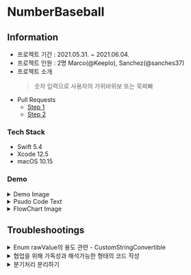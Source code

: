 # NumberBaseball
## Information
* 프로젝트 기간 : 2021.05.31. ~ 2021.06.04.
* 프로젝트 인원 : 2명 Marco(@Keeplo), Sanchez(@sanches37)
* 프로젝트 소개 
    > 숫자 입력으로 사용자의 가위바위보 또는 묵찌빠 
* Pull Requests
    * [Step 1](https://github.com/yagom-academy/ios-rock-paper-scissors/pull/61)
    * [Step 2](https://github.com/yagom-academy/ios-rock-paper-scissors/pull/70)
### Tech Stack
* Swift 5.4
* Xcode 12.5
* macOS 10.15
### Demo
<details><summary>Demo Image</summary><div markdown="1">

**잘못된 입력처리**<br>

    
**사용자 승리 시나리오**<br>


**컴퓨터 승리 시나리오**<br>


**게임 종료 동작**<br>

</div></details>

<details><summary>Psudo Code Text</summary><div markdown="1">

1. 콘솔을 통해 묵찌빠 게임을 실행 
2. <출력> : “가위(1), 바위(2), 보(3)! <종료 : 0> : “
3. <입력> 사용자 입력 
4. <조건> 입력된 숫자 0~3 인가 ? 
    * True -> 4번으로 
    * False -> 3번으로 
5. <선언> 사용자 숫자에 입력정보 초기화 
6. <조건> 입력된 숫자 0인가? 
    * True -> 묵찌빠 게임 함수 종료 
    * False -> 6번으로 
7. <선언> 컴퓨터 숫자 초기화 <- <함수> 임의의 수 생성
8. <함수> 가위바위보 승패판별
9. <출력> 승리 / 패배 / 비김 
10 .<조건> 가위바위보 승패가 비겼나? 
	* True -> 2번으로
	* False -> 11번으로 
11. <조건> 가위바위보 이겼나? 
	* True -> 12-1번으로
	* False -> 12-2번으로 
12. <선언> 턴 변수 초기화
    1. 턴 = .사용자
    2. 턴 = .컴퓨터
13. <출력> ”[\(턴) 턴] 묵(1), 찌(2), 빠(3)! <종료 : 0> :	 
14. <입력> 사용자 입력 
15. <조건> 입력된 숫자 0~3 인가 ? 
    * True -> 16번으로
    * False -> 턴.턴변경() -> 13번으로  
16. <선언> 사용자 숫자에 입력정보 초기화 
17. <조건> 입력된 숫자 0인가? 
    * True -> 묵찌빠 게임 함수 종료 
    * False -> 18번으로
18. <선언> 컴퓨터 숫자 초기화 <- <함수> 임의의 수 생성
19. <함수> 묵찌빠 게임 승패판별
20. <출력> “\(턴)의 승리!  
<조건> 
	1. 이겼을 때 -> 21번으로 
	2. 졌을 때 -> 턴.턴변경() -> 13번으로 
	3. 비겼을 때 -> 13번으로 
21. 묵찌빠 게임 함수 종료 
22. 콘솔 종료
</div></details>

<details><summary>FlowChart Image</summary><div markdown="1">

![묵찌빠-Page-2](https://user-images.githubusercontent.com/24707229/120636890-3012fd00-c4a9-11eb-9e27-b70f2da9b7f6.jpg)
</div></details>

## Troubleshootings
<details><summary>Enum rawValue의 용도 관련 - CustomStringConvertible</summary><div markdown="1">

다음과 같이 enum case의 rawValue를 이용해서 문자열을 제공하는 방법에 대해 고민함

rawValue는 case의 식별용도로 사용되는 사용이 좀 더 어울리기 때문에 case에 따라 필요한 문자열은 `CustomStringConvertible` 프로토콜을 채택시켜 `description` 프로퍼티를 이용해서 반환하는 형태로 변경함

</div></details>
<details><summary>협업을 위해 가독성과 해석가능한 형태의 코드 작성</summary><div markdown="1">

사용자에게 1~3 숫자를 입력받고 컴퓨터의 패를 1~3 중 임의의 수를 할당 받는 형태라서 두 수의 합 또는 차를 이용한 비교 연산으로 비즈니스 로직을 구현함. 

피드백을 통해 주석이 필요한 코드보다 코드 자체가 이해하기 쉽고 해석가능한 형태의 코드가 협업에서 중요하다는 내용을 적용함

</div></details>
<details><summary>분기처리 분리하기</summary><div markdown="1">

묵찌빠 앱에서는 단순히 잘못된 입력에 대한 로그만 반환하고 재입력을 요청하는 형태이다 보니 하나의 조건문으로 처리가 가능하지만
로직이 복잡해지거나 각 분기별로 발생할 수 있는 에러를 대처하기 위해서 가능하다면 기능을 분리해주는게 좋다고 생각해서 분리함


</div></details>
<br>


